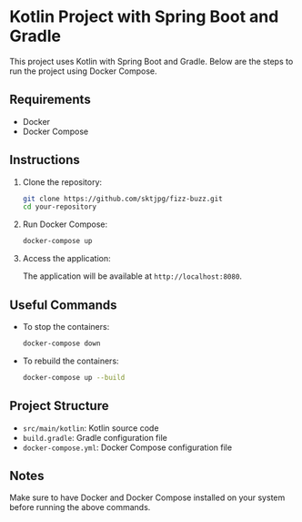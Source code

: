 # Kotlin Project with Spring Boot and Gradle

This project uses Kotlin with Spring Boot and Gradle. Below are the steps to run the project using Docker Compose.

## Requirements

- Docker
- Docker Compose

## Instructions

1. Clone the repository:

    ```bash
    git clone https://github.com/sktjpg/fizz-buzz.git
    cd your-repository
    ```

2. Run Docker Compose:

    ```bash
    docker-compose up
    ```

3. Access the application:

   The application will be available at `http://localhost:8080`.

## Useful Commands

- To stop the containers:

    ```bash
    docker-compose down
    ```

- To rebuild the containers:

    ```bash
    docker-compose up --build
    ```

## Project Structure

- `src/main/kotlin`: Kotlin source code
- `build.gradle`: Gradle configuration file
- `docker-compose.yml`: Docker Compose configuration file

## Notes

Make sure to have Docker and Docker Compose installed on your system before running the above commands.